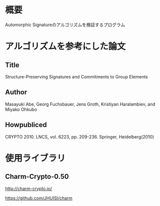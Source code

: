 # 概要
Automorphic Signatureのアルゴリズムを検証するプログラム

# アルゴリズムを参考にした論文
## Title
Structure-Preserving Signatures and Commitments to Group Elements

## Author
Masayuki Abe, Georg Fuchsbauer, Jens Groth, Kristiyan Haralambiev, and Miyako Ohkubo

## Howpubliced
CRYPTO 2010. LNCS, vol. 6223, pp. 209-236. Springer, Heidelberg(2010)

# 使用ライブラリ
## Charm-Crypto-0.50

http://charm-crypto.io/

https://github.com/JHUISI/charm
